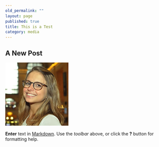 ```yaml
---
old_permalink: ""
layout: page
published: true
title: This is a Test
category: media
---
```


## A New Post

![model-008.jpg](/assets/img/model-008.jpg)

**Enter** text in [Markdown](http://daringfireball.net/projects/markdown/). Use the _toolbar_ above, or click the **?** button for formatting help.
